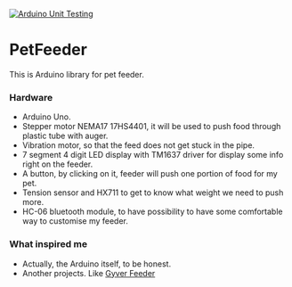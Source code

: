 [![Arduino Unit Testing](https://github.com/rossanoua/PetFeeder/actions/workflows/petfeeder-tests.yml/badge.svg?branch=dev)](https://github.com/rossanoua/PetFeeder/actions/workflows/petfeeder-tests.yml)

# PetFeeder

This is Arduino library for pet feeder.

### Hardware
- Arduino Uno.
- Stepper motor NEMA17 17HS4401, it will be used to push food through plastic tube with auger.
- Vibration motor, so that the feed does not get stuck in the pipe.
- 7 segment 4 digit LED display with TM1637 driver for display some info right on the feeder.
- A button, by clicking on it, feeder will push one portion of food for my pet.
- Tension sensor and HX711 to get to know what weight we need to push more.
- HC-06 bluetooth module, to have possibility to have some comfortable way to customise my feeder. 

### What inspired me
- Actually, the Arduino itself, to be honest.
- Another projects. Like [Gyver Feeder](https://github.com/AlexGyver/GyverFeed2)
